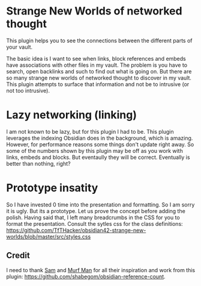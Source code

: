 # Strange New Worlds of networked thought
This plugin helps you to see the connections between the different parts of your vault.

The basic idea is I want to see when links, block references and embeds have associations with other files in my vault. The problem is you have to search, open backlinks and such to find out what is going on. But there are so many strange new worlds of networked thought to discover in my vault. This plugin attempts to surface that information and not be to intrusive (or not too intrusive).

# Lazy networking (linking)
I am not known to be lazy, but for this plugin I had to be. This plugin leverages the indexing Obsidian does in the background, which is amazing. However, for performance reasons some things don't update right away. So some of the numbers shown by this plugin may be off as you work with links, embeds and blocks. But eventaully they will be correct. Eventually is better than nothing, right?

# Prototype insatity
So I have invested 0 time into the presentation and formatting. So I am sorry it is ugly. But its a prototype. Let us prove the concept before adding the polish. Having said that, I left many breadcrumbs in the CSS for you to format the presentation. Consult the sytles css for the class definitions: https://github.com/TfTHacker/obsidian42-strange-new-worlds/blob/master/src/styles.css


## Credit
I need to thank [Sam](https://github.com/Shabegom) and [Murf Man](https://github.com/gitmurf) for all their inspiration and work from this plugin: https://github.com/shabegom/obsidian-reference-count. 

